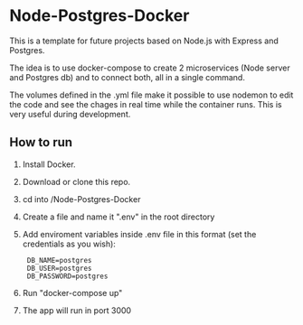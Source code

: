 # Node-Postgres-Docker

This is a template for future projects based on Node.js with Express and Postgres. 

The idea is to use docker-compose to create 2 microservices (Node server and Postgres db) and to connect both, all in a single command. 

The volumes defined in the .yml file make it possible to use nodemon to edit the code and see the chages in real time while the container runs. This is very useful during development.

## How to run

1. Install Docker.
2. Download or clone this repo.
3. cd into /Node-Postgres-Docker
4. Create a file and name it ".env" in the root directory
5. Add enviroment variables inside .env file in this format (set the credentials as you wish):

        DB_NAME=postgres
        DB_USER=postgres
        DB_PASSWORD=postgres

6. Run "docker-compose up"
7. The app will run in port 3000
